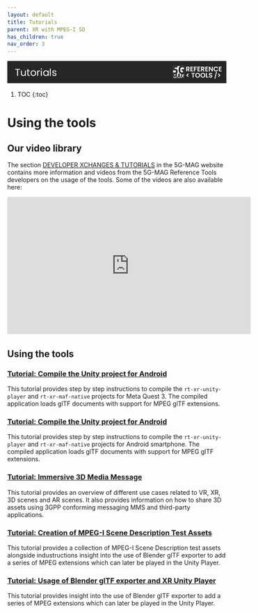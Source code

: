```yaml
---
layout: default
title: Tutorials
parent: XR with MPEG-I SD
has_children: true
nav_order: 3
---
```

<img src="../../assets/images/Banner_Tutorials.png" /> 

1. TOC
{:toc}

# Using the tools

## Our video library

The section [DEVELOPER XCHANGES & TUTORIALS](https://www.5g-mag.com/tutorials) in the 5G-MAG website contains more
information and videos from the 5G-MAG Reference Tools developers on the usage of the tools. Some of the videos are also
available here:

<iframe width="560" height="315" src="https://www.youtube.com/embed/videoseries?si=7CWeDSSgjwq_HJrD&amp;list=PLFqKJZ78_IWVk0_h1oeizy9IZ0DmOUXkA" title="YouTube video player" frameborder="0" allow="accelerometer; autoplay; clipboard-write; encrypted-media; gyroscope; picture-in-picture; web-share" referrerpolicy="strict-origin-when-cross-origin" allowfullscreen></iframe>

## Using the tools

### [Tutorial: Compile the Unity project for Android](./tutorials/xr-player-metaquest3.html)

This tutorial provides step by step instructions to compile the `rt-xr-unity-player` and `rt-xr-maf-native` projects for Meta Quest 3.
The compiled application loads glTF documents with support for MPEG glTF extensions.

### [Tutorial: Compile the Unity project for Android](./tutorials/xr-player-android.html)

This tutorial provides step by step instructions to compile the `rt-xr-unity-player` and `rt-xr-maf-native` projects for Android smartphone.
The compiled application loads glTF documents with support for MPEG glTF extensions.

### [Tutorial: Immersive 3D Media Message](./tutorials/immersive-3d-media-message.html)

This tutorial provides an overview of different use cases related to VR, XR, 3D scenes and AR scenes. It also
provides information on how to share 3D assets using 3GPP conforming messaging MMS and third-party applications.

### [Tutorial: Creation of MPEG-I Scene Description Test Assets](./tutorials/creating_test_assets.html)

This tutorial provides a collection of MPEG-I Scene Description test assets alongside industructions insight into the use of Blender glTF exporter to add a series of MPEG extensions which can later be played in the Unity Player.

### [Tutorial: Usage of Blender glTF exporter and XR Unity Player](./tutorials/blender_exporter_unity_player.html)

This tutorial provides insight into the use of Blender glTF exporter to add a series of MPEG extensions which can later be played in the Unity Player.
